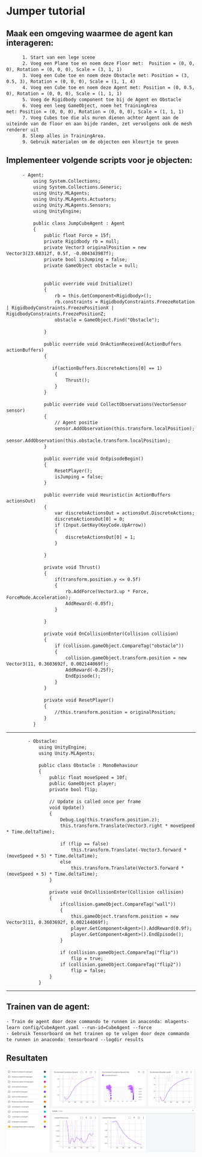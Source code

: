 #  Jumper tutorial

## Maak een omgeving waarmee de agent kan interageren:
          1. Start van een lege scene 
          2. Voeg een Plane toe en noem deze Floor met:  Position = (0, 0, 0), Rotation = (0, 0, 0), Scale = (3, 1, 1) 
          3. Voeg een Cube toe en noem deze Obstacle met: Position = (3, 0.5, 3), Rotation = (0, 0, 0), Scale = (1, 1, 4)
          4. Voeg een Cube toe en noem deze Agent met: Position = (0, 0.5, 0), Rotation = (0, 0, 0), Scale = (1, 1, 1)
          5. Voeg de Rigidbody component toe bij de Agent en Obstacle
          6. Voeg een leeg GameObject, noem het TrainingArea met: Position = (0, 0, 0), Rotation = (0, 0, 0), Scale = (1, 1, 1) 
          7. Voeg Cubes toe die als muren dienen achter Agent aan de uiteinde van de floor en aan bijde randen, zet vervolgens ook de mesh renderer uit
          8. Sleep alles in TrainingArea. 
          9. Gebruik materialen om de objecten een kleurtje te geven

## Implementeer volgende scripts voor je objecten:
          - Agent:
              using System.Collections;
              using System.Collections.Generic;
              using Unity.MLAgents;
              using Unity.MLAgents.Actuators;
              using Unity.MLAgents.Sensors;
              using UnityEngine;

              public class JumpCubeAgent : Agent
              {
                  public float Force = 15f;
                  private Rigidbody rb = null;
                  private Vector3 originalPosition = new Vector3(23.68312f, 0.5f, -0.004343987f);
                  private bool isJumping = false;
                  private GameObject obstacle = null;


                  public override void Initialize()
                  {
                      rb = this.GetComponent<Rigidbody>();
                      rb.constraints = RigidbodyConstraints.FreezeRotation | RigidbodyConstraints.FreezePositionX | RigidbodyConstraints.FreezePositionZ;
                      obstacle = GameObject.Find("Obstacle");

                  }

                  public override void OnActionReceived(ActionBuffers actionBuffers)
                  { 

                     if(actionBuffers.DiscreteActions[0] == 1)
                      {
                          Thrust();
                      }
                  }

                  public override void CollectObservations(VectorSensor sensor)
                  {
                      // Agent positie   
                      sensor.AddObservation(this.transform.localPosition);
                      sensor.AddObservation(this.obstacle.transform.localPosition);
                  }

                  public override void OnEpisodeBegin()
                  {
                      ResetPlayer();
                      isJumping = false;
                  }

                  public override void Heuristic(in ActionBuffers actionsOut)
                  {
                      var discreteActionsOut = actionsOut.DiscreteActions;
                      discreteActionsOut[0] = 0;
                      if (Input.GetKey(KeyCode.UpArrow))
                      {
                          discreteActionsOut[0] = 1;
                      }

                  }

                  private void Thrust()
                  {
                      if(transform.position.y <= 0.5f)
                      {
                          rb.AddForce(Vector3.up * Force, ForceMode.Acceleration);
                          AddReward(-0.05f);
                      }

                  }

                  private void OnCollisionEnter(Collision collision)
                  {
                      if (collision.gameObject.CompareTag("obstacle"))
                      {
                          collision.gameObject.transform.position = new Vector3(11, 0.3603692f, 0.002144069f);
                          AddReward(-0.25f);
                          EndEpisode();
                      }
                  }

                  private void ResetPlayer()
                  {
                      //this.transform.position = originalPosition;
                  }
              }
________________________________________________________________________________________
            
            - Obstacle:
                using UnityEngine;
                using Unity.MLAgents;

                public class Obstacle : MonoBehaviour
                {
                    public float moveSpeed = 10f;
                    public GameObject player;
                    private bool flip;

                    // Update is called once per frame
                    void Update()
                    {
                        Debug.Log(this.transform.position.z);
                        this.transform.Translate(Vector3.right * moveSpeed * Time.deltaTime);

                        if (flip == false)
                            this.transform.Translate(-Vector3.forward * (moveSpeed + 5) * Time.deltaTime);
                        else
                            this.transform.Translate(Vector3.forward * (moveSpeed + 5) * Time.deltaTime);
                    }

                    private void OnCollisionEnter(Collision collision)
                    {
                        if(collision.gameObject.CompareTag("wall"))
                        {
                            this.gameObject.transform.position = new Vector3(11, 0.3603692f, 0.002144069f);
                            player.GetComponent<Agent>().AddReward(0.9f);
                            player.GetComponent<Agent>().EndEpisode();
                        }

                        if (collision.gameObject.CompareTag("flip"))
                            flip = true;
                        if (collision.gameObject.CompareTag("flip2"))
                            flip = false;
                    }
                }
_____________________________________________________________________________________________


## Trainen van de agent:
	- Train de agent door deze commando te runnen in anaconda: mlagents-learn config/CubeAgent.yaml --run-id=CubeAgent --force
	- Gebruik Tensorboard om het trainen op te volgen door deze commando te runnen in anaconda: tensorboard --logdir results

## Resultaten
![Resultaten](./image.png)
